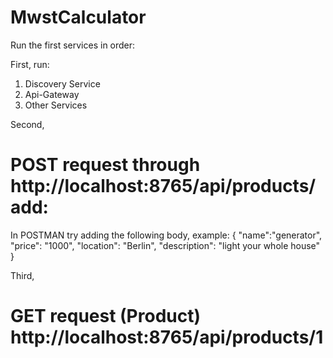 # MwstCalculator
Run the first services in order:

First, run:

1. Discovery Service
2. Api-Gateway
3. Other Services

Second,
# POST request through http://localhost:8765/api/products/add:
In POSTMAN try adding the following body, example:
{
    "name":"generator",
    "price": "1000",
    "location": "Berlin",
    "description": "light your whole house"
}

Third, 
# GET request (Product) http://localhost:8765/api/products/1

